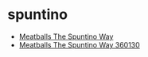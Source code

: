 # spuntino

 * [Meatballs The Spuntino Way](../../index/m/meatballs-the-spuntino-way-360130.json)
 * [Meatballs The Spuntino Way 360130](../../index/m/meatballs-the-spuntino-way-360130.json)
